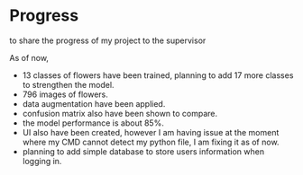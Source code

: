# Progress
to share the progress of my project to the supervisor


As of now, 
 - 13 classes of flowers have been trained, planning to add 17 more classes to strengthen the model.
 - 796 images of flowers.
 - data augmentation have been applied.
 - confusion matrix also have been shown to compare.
 - the model performance is about 85%.
 - UI also have been created, however I am having issue at the moment where my CMD cannot detect my python file, I am fixing it as of now.
 - planning to add simple database to store users information when logging in.
